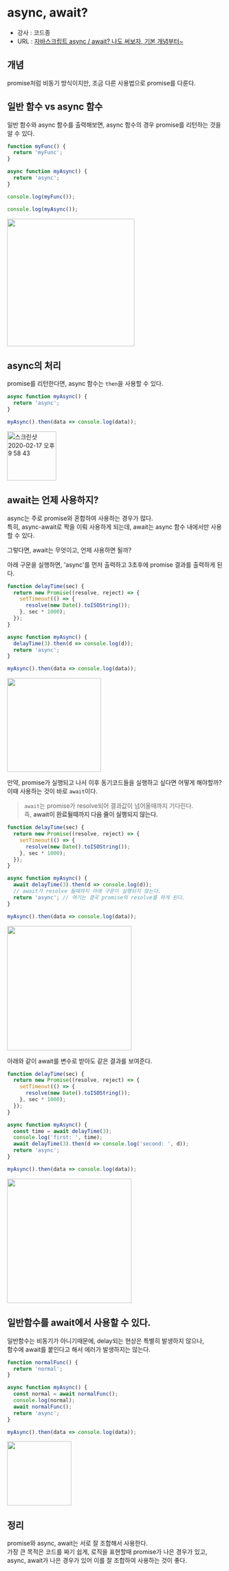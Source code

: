 # async, await?

- 강사 : 코드종
- URL : [자바스크립트 async / await? 나도 써보자, 기본 개념부터~](https://www.youtube.com/watch?v=JzXjB6L99N4)

## 개념

promise처럼 비동기 방식이지만, 조금 다른 사용법으로 promise를 다룬다.

## 일반 함수 vs async 함수

일반 함수와 async 함수를 출력해보면, async 함수의 경우 promise를 리턴하는 것을 알 수 있다.

```javascript
function myFunc() {
  return 'myFunc';
}

async function myAsync() {
  return 'async';
}

console.log(myFunc());

console.log(myAsync());
```

<img width="296" alt="" src="https://user-images.githubusercontent.com/26196090/74655729-2ee49080-51d0-11ea-9e58-71b31d88fa3c.png">

## async의 처리

promise를 리턴한다면, async 함수는 `then`을 사용할 수 있다.

```javascript
async function myAsync() {
  return 'async';
}

myAsync().then(data => console.log(data));
```

<img width="114" alt="스크린샷 2020-02-17 오후 9 58 43" src="https://user-images.githubusercontent.com/26196090/74655999-b16d5000-51d0-11ea-945e-da0bc906d367.png">

## await는 언제 사용하지?

async는 주로 promise와 혼합하여 사용하는 경우가 많다.  
특히, async-await로 짝을 이뤄 사용하게 되는데, await는 async 함수 내에서만 사용할 수 있다.  

그렇다면, await는 무엇이고, 언제 사용하면 될까?  

아래 구문을 실행하면, 'async'를 먼저 출력하고 3초후에 promise 결과를 출력하게 된다.  

```javascript
function delayTime(sec) {
  return new Promise((resolve, reject) => {
    setTimeout(() => {
      resolve(new Date().toISOString());
    }, sec * 1000);
  });
}

async function myAsync() {
  delayTime(3).then(d => console.log(d));
  return 'async';
}

myAsync().then(data => console.log(data));
```

<img width="218" alt="" src="https://user-images.githubusercontent.com/26196090/74657041-c0550200-51d2-11ea-83e1-128bc6c96984.png">


만약, promise가 실행되고 나서 이후 동기코드들을 실행하고 싶다면 어떻게 해야할까?  
이때 사용하는 것이 바로 `await`이다.

> `await`는 promise가 resolve되어 결과값이 넘어올때까지 기다린다.  
> 즉, **await이 완료될때까지 다음 줄이 실행되지 않는다.**

```javascript
function delayTime(sec) {
  return new Promise((resolve, reject) => {
    setTimeout(() => {
      resolve(new Date().toISOString());
    }, sec * 1000);
  });
}

async function myAsync() {
  await delayTime(3).then(d => console.log(d));
  // await가 resolve 될때까지 아래 구문이 실행되지 않는다.
  return 'async'; // 여기는 결국 promise의 resolve를 하게 된다.
}

myAsync().then(data => console.log(data));
```
<img width="289" alt="" src="https://user-images.githubusercontent.com/26196090/74657838-65240f00-51d4-11ea-8ccd-cfa96a7c0735.png">

아래와 같이 await를 변수로 받아도 같은 결과를 보여준다.

```javascript
function delayTime(sec) {
  return new Promise((resolve, reject) => {
    setTimeout(() => {
      resolve(new Date().toISOString());
    }, sec * 1000);
  });
}

async function myAsync() {
  const time = await delayTime(3);
  console.log('first: ', time);
  await delayTime(3).then(d => console.log('second: ', d));
  return 'async';
}

myAsync().then(data => console.log(data));
```

<img width="289" alt="" src="https://user-images.githubusercontent.com/26196090/74657838-65240f00-51d4-11ea-8ccd-cfa96a7c0735.png">

## 일반함수를 await에서 사용할 수 있다.
일반함수는 비동기가 아니기때문에, delay되는 현상은 특별히 발생하지 않으나,  
함수에 await를 붙인다고 해서 에러가 발생하지는 않는다.

```javascript
function normalFunc() {
  return 'normal';
}

async function myAsync() {
  const normal = await normalFunc();
  console.log(normal);
  await normalFunc();
  return 'async';
}

myAsync().then(data => console.log(data));
```
<img width="149" alt="" src="https://user-images.githubusercontent.com/26196090/74658670-1a0afb80-51d6-11ea-9cff-dc5cb9ed4ab8.png">


## 정리
promise와 async, await는 서로 잘 조합해서 사용한다.  
가장 큰 목적은 코드를 짜기 쉽게, 로직을 표현할때 promise가 나은 경우가 있고,  
async, await가 나은 경우가 있어 이를 잘 조합하여 사용하는 것이 좋다.
